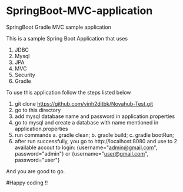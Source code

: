 # SpringBoot-MVC-application
SpringBoot Gradle MVC  sample application

This is a sample Spring Boot Application that uses 
  1. JDBC
  2. Mysql
  3. JPA
  4. MVC
  5. Security
  6. Gradle
  
To use this application follow the steps listed below
  1. git clone https://github.com/vinh2ditbk/Novahub-Test.git
  2. go to this directory
  3. add mysql database name and password in application.properties
  4. go to mysql and create a database with name mentioned in application.properties
  5. run commands
    a. gradle clean;
    b. gradle build;
    c. gradle bootRun;
  6. after run successfully, you go to http://localhost:8080 and use to 2 available accout to login:
  {username="admin@gmail.com", password="admin"} or {username="user@gmail.com", password="user"}
  

And you are good to go. 

#Happy coding !!